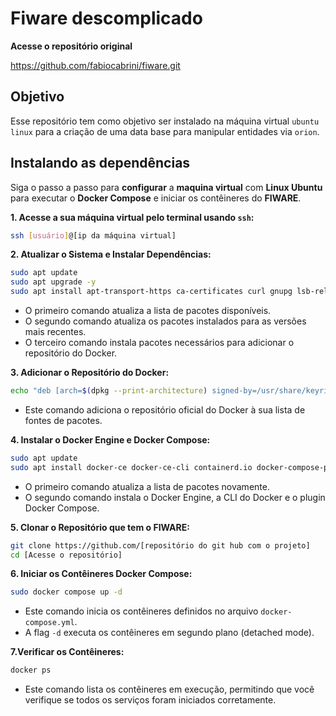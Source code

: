 # Fiware descomplicado

**Acesse o repositório original**

https://github.com/fabiocabrini/fiware.git

## Objetivo

Esse repositório tem como objetivo ser instalado na máquina virtual ``ubuntu linux`` para a criação de uma data base para manipular entidades via ``orion``.

## Instalando as dependências 

Siga o passo a passo para **configurar** a **maquina virtual** com **Linux Ubuntu** para executar o **Docker Compose** e iniciar os contêineres do **FIWARE**.

**1. Acesse a sua máquina virtual pelo terminal usando ``ssh``:**
```bash
ssh [usuário]@[ip da máquina virtual]
```

**2. Atualizar o Sistema e Instalar Dependências:**
```bash
sudo apt update
sudo apt upgrade -y
sudo apt install apt-transport-https ca-certificates curl gnupg lsb-release -y
```
  - O primeiro comando atualiza a lista de pacotes disponíveis.
  - O segundo comando atualiza os pacotes instalados para as versões mais recentes.
  - O terceiro comando instala pacotes necessários para adicionar o repositório do Docker.

**3. Adicionar o Repositório do Docker:** 
```bash
echo "deb [arch=$(dpkg --print-architecture) signed-by=/usr/share/keyrings/docker-archive-keyring.gpg] https://download.docker.com/linux/ubuntu $(lsb_release -cs) stable" | sudo tee /etc/apt/sources.list.d/docker.list > /dev/null
```
  - Este comando adiciona o repositório oficial do Docker à sua lista de fontes de pacotes.

**4. Instalar o Docker Engine e Docker Compose:**
```bash
sudo apt update
sudo apt install docker-ce docker-ce-cli containerd.io docker-compose-plugin -y
```
  - O primeiro comando atualiza a lista de pacotes novamente.
  - O segundo comando instala o Docker Engine, a CLI do Docker e o plugin Docker Compose.

**5. Clonar o Repositório que tem o FIWARE:**
```bash
git clone https://github.com/[repositório do git hub com o projeto]
cd [Acesse o repositório]
```

 **6. Iniciar os Contêineres Docker Compose:**
```bash
sudo docker compose up -d
```
  - Este comando inicia os contêineres definidos no arquivo ``docker-compose.yml``.
  - A flag ``-d`` executa os contêineres em segundo plano (detached mode).

**7.Verificar os Contêineres:**
```bash
docker ps
```
  - Este comando lista os contêineres em execução, permitindo que você verifique se todos os serviços foram iniciados corretamente.











